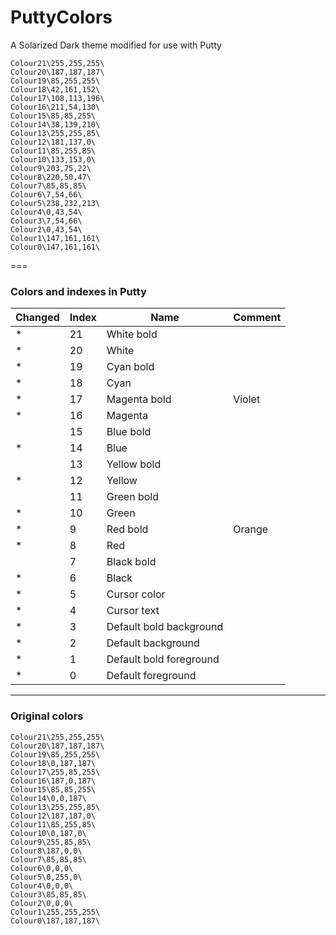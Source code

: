PuttyColors
===========

A Solarized Dark theme modified for use with Putty

```
Colour21\255,255,255\
Colour20\187,187,187\
Colour19\85,255,255\
Colour18\42,161,152\
Colour17\108,113,196\
Colour16\211,54,130\
Colour15\85,85,255\
Colour14\38,139,210\
Colour13\255,255,85\
Colour12\181,137,0\
Colour11\85,255,85\
Colour10\133,153,0\
Colour9\203,75,22\
Colour8\220,50,47\
Colour7\85,85,85\
Colour6\7,54,66\
Colour5\238,232,213\
Colour4\0,43,54\
Colour3\7,54,66\
Colour2\0,43,54\
Colour1\147,161,161\
Colour0\147,161,161\
```

===

### Colors and indexes in Putty

| Changed | Index | Name | Comment |
|---------|-------|------|---------|
| * | 21 | White bold ||
| * | 20 | White ||
| * | 19| Cyan bold ||
| * | 18 | Cyan  ||
| * | 17 | Magenta bold | Violet |
| * | 16 | Magenta  ||
|| 15 | Blue bold  ||
| * | 14 | Blue  ||
|| 13 | Yellow bold  ||
| * | 12 | Yellow  ||
|| 11 | Green bold  ||
| * | 10 | Green  ||
| * | 9 | Red bold  | Orange |
| * | 8 | Red ||
|| 7 | Black bold ||
| * | 6 | Black ||
| * | 5 | Cursor color ||
| * | 4 | Cursor text ||
| * | 3 | Default bold background ||
| * | 2 | Default background ||
| * | 1 | Default bold foreground ||
| * | 0 | Default foreground ||



---

### Original colors

```
Colour21\255,255,255\
Colour20\187,187,187\
Colour19\85,255,255\
Colour18\0,187,187\
Colour17\255,85,255\
Colour16\187,0,187\
Colour15\85,85,255\
Colour14\0,0,187\
Colour13\255,255,85\
Colour12\187,187,0\
Colour11\85,255,85\
Colour10\0,187,0\
Colour9\255,85,85\
Colour8\187,0,0\
Colour7\85,85,85\
Colour6\0,0,0\
Colour5\0,255,0\
Colour4\0,0,0\
Colour3\85,85,85\
Colour2\0,0,0\
Colour1\255,255,255\
Colour0\187,187,187\
```
